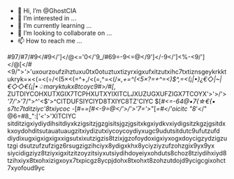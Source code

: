 - 👋 Hi, I’m @GhostCIA
- 👀 I’m interested in ...
- 🌱 I’m currently learning ...
- 💞️ I’m looking to collaborate on ...
- 📫 How to reach me ...

<!---
GhostCIA/GhostCIA is a ✨ special ✨ repository because its `README.md` (this file) appears on your GitHub profile.
You can click the Preview link to take a look at your changes.
--->
#97/#7/#9</#9</']</@<='0</'9_/#69=-9<=@</9']</-9</']<%-<9/']</@[</#<9/">_'>_'uxourzoufzihztuxu0tx0otuztuxtizyrxigxufxitzutxihc7txtiznsgeykrkktukryk=×<(=<(÷/<(5×<(=^+,/<(=,^=<(/×_,+=^(<5×?=+^=<)$^,=<(¡|•}¿€◇|~|€◇◇€{¡|•♤maryktukx8tcoyc9#>/#[_,
ZUTDIYCOHXUTXGIX7TCPHXUTXYIXITCLJXUZUGXUFZIGX7TCOYX'>'>/'>_'7/'>_'7/">^'<$'>^CITDUFSIYCIYD8TXIYC8TZ'CIYC
$[_#<=-64@▪︎7{☆€{▪︎
s7tc7tditziyc'8txiycoc
-_[#=_=[#<-_9=@</'>/'>_'7='>_"[_=#</'oicitc
"8_'</"
@6=#8_":[_'<_'>'XITCIYC
sitditzigxiydiydihsitdiyxkzigsitzjgzgisitsjgzjgsitxkgxiydkvxiydigsitzkgzjgsitdxkxoydohditsutauatuaugzitxiydizutxiycoycoydiyxugc9udutsitdutc9ufutzufd
diydixugxigxigxigxxigsutxixutzigzis8tzixjgzofoydoxigxiyxogxdoycigzydzigzutzgi
dsutzufzufzigz6rsugzigzihciyx8ydigxkhx8yciyziyzufzohzgix9yx9yx
siycidigziyz8tziyxigxitzitzoyzitsiyxutsiydihdoyeiyxohduts8choz8tziydihxiyd8tzihxiyx8txohxizigxoyx7txpicgz8ycpjdohx8txohxt8zohzutdojd9ycigcgixohct7xyofoud9yc

